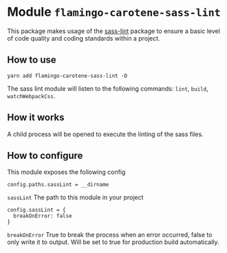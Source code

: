 # Module `flamingo-carotene-sass-lint`
This package makes usage of the [sass-lint](https://github.com/sasstools/sass-lint) package to ensure a basic level of
code quality and coding standards within a project.

## How to use
```
yarn add flamingo-carotene-sass-lint -D
```

The sass lint module will listen to the following commands: `lint`, `build`, `watchWebpackCss`.

## How it works
A child process will be opened to execute the linting of the sass files.

## How to configure
This module exposes the following config
```
config.paths.sassLint = __dirname
```
`sassLint` The path to this module in your project

```
config.sassLint = {
  breakOnError: false
}
```
`breakOnError` True to break the process when an error occurred, false to only write it to output. Will be set to true
for production build automatically.
